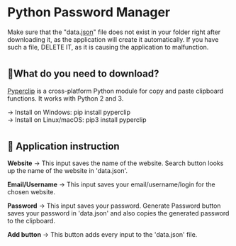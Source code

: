 # Python Password Manager

Make sure that the "data.<a href="https://www.w3schools.com/python/python_json.asp">json</a>" file does not exist in your folder right after downloading it, as the application will create it automatically. If you have such a file, DELETE IT, as it is causing the application to malfunction.

#

<h2>📁What do you need to download?</h2>
<a href=https://pypi.org/project/pyperclip/>Pyperclip</a> is a cross-platform Python module for copy and paste clipboard functions. It works with Python 2 and 3.

<p>
-> <a>Install on Windows: pip install pyperclip</a><br>
-> <a>Install on Linux/macOS: pip3 install pyperclip</a>
</p>


#

<h2>🧰 Application instruction</h2>
<p>
  <b>Website</b> -> This input saves the name of the website.
  Search button looks up the name of the website in 'data.json'.

  <b>Email/Username</b> -> This input saves your email/username/login for the chosen website.

  <b>Password</b> -> This input saves your password.
  Generate Password button saves your password in 'data.json' and also copies the generated password to the clipboard.

  <b>Add button</b> -> This button adds every input to the 'data.json' file.
</p>
